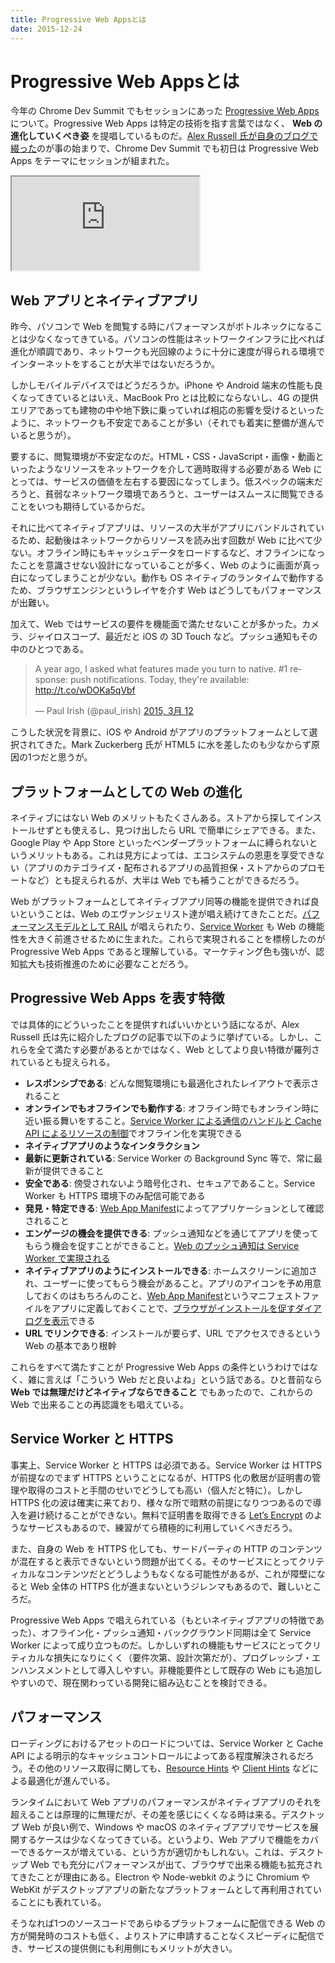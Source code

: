 ```yaml
---
title: Progressive Web Appsとは
date: 2015-12-24
---
```


# Progressive Web Appsとは

今年の Chrome Dev Summit でもセッションにあった [Progressive Web Apps](https://www.youtube.com/watch?v=MyQ8mtR9WxI) について。Progressive Web Apps は特定の技術を指す言葉ではなく、 **Web の進化していくべき姿** を提唱しているものだ。[Alex Russell 氏が自身のブログで綴った](https://infrequently.org/2015/06/progressive-apps-escaping-tabs-without-losing-our-soul/)のが事の始まりで、Chrome Dev Summit でも初日は Progressive Web Apps をテーマにセッションが組まれた。

<iframe loading="lazy" src="https://www.youtube.com/embed/MyQ8mtR9WxI" title="YouTube video player" allow="accelerometer; autoplay; clipboard-write; encrypted-media; gyroscope; picture-in-picture; web-share" allowfullscreen style="aspect-ratio: 16/9;"></iframe>

## Web アプリとネイティブアプリ

昨今、パソコンで Web を閲覧する時にパフォーマンスがボトルネックになることは少なくなってきている。パソコンの性能はネットワークインフラに比べれば進化が順調であり、ネットワークも光回線のように十分に速度が得られる環境でインターネットをすることが大半ではないだろうか。

しかしモバイルデバイスではどうだろうか。iPhone や Android 端末の性能も良くなってきているとはいえ、MacBook Pro とは比較にならないし、4G の提供エリアであっても建物の中や地下鉄に乗っていれば相応の影響を受けるといったように、ネットワークも不安定であることが多い（それでも着実に整備が進んでいると思うが）。

要するに、閲覧環境が不安定なのだ。HTML・CSS・JavaScript・画像・動画といったようなリソースをネットワークを介して適時取得する必要がある Web にとっては、サービスの価値を左右する要因になってしまう。低スペックの端末だろうと、貧弱なネットワーク環境であろうと、ユーザーはスムースに閲覧できることをいつも期待しているからだ。

それに比べてネイティブアプリは、リソースの大半がアプリにバンドルされているため、起動後はネットワークからリソースを読み出す回数が Web に比べて少ない。オフライン時にもキャッシュデータをロードするなど、オフラインになったことを意識させない設計になっていることが多く、Web のように画面が真っ白になってしまうことが少ない。動作も OS ネイティブのランタイムで動作するため、ブラウザエンジンというレイヤを介す Web はどうしてもパフォーマンスが出難い。

加えて、Web ではサービスの要件を機能面で満たせないことが多かった。カメラ、ジャイロスコープ、最近だと iOS の 3D Touch など。プッシュ通知もその中のひとつである。

<blockquote class="twitter-tweet" lang="ja"><p lang="en" dir="ltr">A year ago, I asked what features made you turn to native. #1 response: push notifications. Today, they&#39;re available: <a href="http://t.co/wDOKa5qVbf">http://t.co/wDOKa5qVbf</a></p>&mdash; Paul Irish (@paul_irish) <a href="https://twitter.com/paul_irish/status/576089864514326528">2015, 3月 12</a></blockquote>

こうした状況を背景に、iOS や Android がアプリのプラットフォームとして選択されてきた。Mark Zuckerberg 氏が HTML5 に水を差したのも少なからず原因の1つだと思うが。

## プラットフォームとしての Web の進化

ネイティブにはない Web のメリットもたくさんある。ストアから探してインストールせずとも使えるし、見つけ出したら URL で簡単にシェアできる。また、Google Play や App Store といったベンダープラットフォームに縛られないというメリットもある。これは見方によっては、エコシステムの恩恵を享受できない（アプリのカテゴライズ・配布されるアプリの品質担保・ストアからのプロモートなど）とも捉えられるが、大半は Web でも補うことができるだろう。

Web がプラットフォームとしてネイティブアプリ同等の機能を提供できれば良いということは、Web のエヴァンジェリスト達が唱え続けてきたことだ。[パフォーマンスモデルとして RAIL](https://havelog.aho.mu/develop/performance/e664-rail_performance_model.html) が唱えられたり、[Service Worker](/posts/2014/service-worker-internals.html) も Web の機能性を大きく前進させるために生まれた。これらで実現されることを標榜したのが Progressive Web Apps であると理解している。マーケティング色も強いが、認知拡大も技術推進のために必要なことだろう。

## Progressive Web Apps を表す特徴

では具体的にどういったことを提供すればいいかという話になるが、Alex Russell 氏は先に紹介したブログの記事で以下のように挙げている。しかし、これらを全て満たす必要があるとかではなく、Web としてより良い特徴が羅列されているとも捉えられる。

- **レスポンシブである**: どんな閲覧環境にも最適化されたレイアウトで表示されること
- **オンラインでもオフラインでも動作する**: オフライン時でもオンライン時に近い振る舞いをすること。[Service Worker による通信のハンドルと Cache API によるリソースの制御](/posts/2015/service-worker-passive-cache.html)でオフライン化を実現できる
- **ネイティブアプリのようなインタラクション**
- **最新に更新されている**: Service Worker の Background Sync 等で、常に最新が提供できること
- **安全である**: 傍受されないよう暗号化され、セキュアであること。Service Worker も HTTPS 環境下のみ配信可能である
- **発見・特定できる**: [Web App Manifest](https://w3c.github.io/manifest/)によってアプリケーションとして確認されること
- **エンゲージの機会を提供できる**: プッシュ通知などを通じてアプリを使ってもらう機会を促すことができること。[Web のプッシュ通知は Service Worker で実現される](/posts/2015/service-worker-push-notification.html)
 - **ネイティブアプリのようにインストールできる**: ホームスクリーンに追加され、ユーザーに使ってもらう機会があること。アプリのアイコンを予め用意しておくのはもちろんのこと、[Web App Manifest](https://w3c.github.io/manifest/)というマニフェストファイルをアプリに定義しておくことで、[ブラウザがインストールを促すダイアログを表示](https://developers.google.com/web/updates/2015/03/increasing-engagement-with-app-install-banners-in-chrome-for-android)できる
- **URL でリンクできる**: インストールが要らず、URL でアクセスできるという Web の基本であり根幹

これらをすべて満たすことが Progressive Web Apps の条件というわけではなく、雑に言えば「こういう Web だと良いよね」という話である。ひと昔前なら **Web では無理だけどネイティブならできること** でもあったので、これからの Web で出来ることの再認識をも唱えている。

## Service Worker と HTTPS

事実上、Service Worker と HTTPS は必須である。Service Worker は HTTPS が前提なのでまず HTTPS ということになるが、HTTPS 化の敷居が証明書の管理や取得のコストと手間のせいでどうしても高い（個人だと特に）。しかし HTTPS 化の波は確実に来ており、様々な所で暗黙の前提になりつつあるので導入を避け続けることができない。無料で証明書を取得できる [Let’s Encrypt](https://letsencrypt.org) のようなサービスもあるので、練習がてら積極的に利用していくべきだろう。

また、自身の Web を HTTPS 化しても、サードパーティの HTTP のコンテンツが混在すると表示できないという問題が出てくる。そのサービスにとってクリティカルなコンテンツだとどうしようもなくなる可能性があるが、これが障壁になると Web 全体の HTTPS 化が進まないというジレンマもあるので、難しいところだ。

Progressive Web Apps で唱えられている（もといネイティブアプリの特徴であった）、オフライン化・プッシュ通知・バックグラウンド同期は全て Service Worker によって成り立つものだ。しかしいずれの機能もサービスにとってクリティカルな損失になりにくく（要件次第、設計次第だが）、プログレッシブ・エンハンスメントとして導入しやすい。非機能要件として既存の Web にも追加しやすいので、現在関わっている開発に組み込むことを検討できる。

## パフォーマンス

ローディングにおけるアセットのロードについては、Service Worker と Cache API による明示的なキャッシュコントロールによってある程度解決されるだろう。その他のリソース取得に関しても、[Resource Hints](http://www.w3.org/TR/resource-hints/) や [Client Hints](http://igrigorik.github.io/http-client-hints/) などによる最適化が進んでいる。

ランタイムにおいて Web アプリのパフォーマンスがネイティブアプリのそれを超えることは原理的に無理だが、その差を感じにくくなる時は来る。デスクトップ Web が良い例で、Windows や macOS のネイティブアプリでサービスを展開するケースは少なくなってきている。というより、Web アプリで機能をカバーできるケースが増えている、という方が適切かもしれない。これは、デスクトップ Web でも充分にパフォーマンスが出て、ブラウザで出来る機能も拡充されてきたことが理由にある。Electron や Node-webkit のように Chromium や WebKit がデスクトップアプリの新たなプラットフォームとして再利用されていることにも表れている。

そうなれば1つのソースコードであらゆるプラットフォームに配信できる Web の方が開発時のコストも低く、よりストアに申請することなくスピーディに配信でき、サービスの提供側にも利用側にもメリットが大きい。
